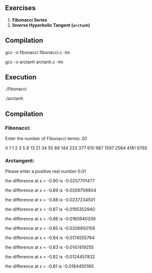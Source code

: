 ## Exercises

1. **Fibonacci Series**
2. **Inverse Hyperbolic Tangent (`arctanh`)**

## Compilation

gcc -o fibonacci fibonacci.c -lm

gcc -o arctanh arctanh.c -lm  

## Execution
./fibonacci

./arctanh

## Compilation
### Fibonacci:
Enter the number of Fibonacci terms: 20

0 1 1 2 3 5 8 13 21 34 55 89 144 233 377 610 987 1597 2584 4181 6765 

### Arctangent:
Please enter a positive real number
0.01

the difference at x = -0.90 is -0.0257701477

the difference at x = -0.89 is -0.0206709804

the difference at x = -0.88 is -0.0237234501

the difference at x = -0.87 is -0.0195352940

the difference at x = -0.86 is -0.0160940339

the difference at x = -0.85 is -0.0206650158

the difference at x = -0.84 is -0.0174555764

the difference at x = -0.83 is -0.0147419255

the difference at x = -0.82 is -0.0124457832

the difference at x = -0.81 is -0.0184450180
